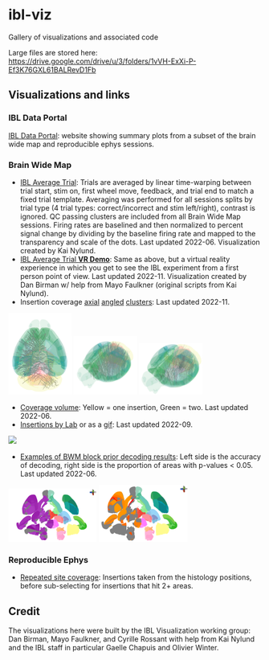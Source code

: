 # ibl-viz
Gallery of visualizations and associated code

Large files are stored here: https://drive.google.com/drive/u/3/folders/1vVH-ExXi-P-Ef3K76GXL61BALRevD1Fb

## Visualizations and links

### IBL Data Portal

[IBL Data Portal](https://viz.internationalbrainlab.org/): website showing summary plots from a subset of the brain wide map and reproducible ephys sessions.

### Brain Wide Map
 - [IBL Average Trial](https://drive.google.com/file/d/1OeHbw3R4_wUfF_nC1iZWvDT-JQIzdjsQ/view?usp=sharing): Trials are averaged by linear time-warping between trial start, stim on, first wheel move, feedback, and trial end to match a fixed trial template. Averaging was performed for all sessions splits by trial type (4 trial types: correct/incorrect and stim left/right), contrast is ignored. QC passing clusters are included from all Brain Wide Map sessions. Firing rates are baselined and then normalized to percent signal change by dividing by the baseline firing rate and mapped to the transparency and scale of the dots. Last updated 2022-06. Visualization created by Kai Nylund.
 - [IBL Average Trial **VR Demo**](https://drive.google.com/file/d/1AG8KU2BSAe3iSc4msTLbfQW9Faaof-2A/view?usp=share_link): Same as above, but a virtual reality experience in which you get to see the IBL experiment from a first person point of view. Last updated 2022-11. Visualization created by Dan Birman w/ help from Mayo Faulkner (original scripts from Kai Nylund).
 - Insertion coverage [axial](https://github.com/int-brain-lab/ibl-viz/raw/main/gallery/bwm_axial.png) [angled](https://github.com/int-brain-lab/ibl-viz/raw/main/gallery/bwm_angled.png) [clusters](https://github.com/int-brain-lab/ibl-viz/raw/main/gallery/bwm_good_coverage.png): Last updated 2022-11.
 
<p float="left">
 <img src="https://github.com/int-brain-lab/ibl-viz/raw/main/gallery/bwm_axial.png" width="25%"> 
 <img src="https://github.com/int-brain-lab/ibl-viz/raw/main/gallery/bwm_angled.png" width="25%"> 
 <img src="https://github.com/int-brain-lab/ibl-viz/raw/main/gallery/bwm_good_coverage.png" width="25%"> 
</p>
 
 - [Coverage volume](https://drive.google.com/file/d/18T2Du1aTtwRnukFWp6dQnGKvZmJL6PWX/view?usp=sharing): Yellow = one insertion, Green = two. Last updated 2022-06.
 - [Insertions by Lab](https://github.com/int-brain-lab/website/raw/main/static/images/labs.mp4) or as a [gif](https://github.com/int-brain-lab/website/raw/main/static/images/labs.gif): Last updated 2022-09.
 
<p float="left">
 <img src="https://github.com/int-brain-lab/website/raw/main/static/images/labs.gif" width="35%"> 
</p>

 - [Examples of BWM block prior decoding results](https://github.com/int-brain-lab/ibl-viz/blob/main/bwm/bwm_block_prior_example.ipynb): Left side is the accuracy of decoding, right side is the proportion of areas with p-values < 0.05. Last updated 2022-06.
 
<p float="left">
 <img src="https://github.com/int-brain-lab/ibl-viz/raw/main/gallery/bwm_block_prior_accuracydecoding.png" width="35%"> 
 <img src="https://github.com/int-brain-lab/ibl-viz/raw/main/gallery/bwm_block_prior_percpvallt05.png" width="35%"> 
</p>

### Reproducible Ephys
 - [Repeated site coverage](https://drive.google.com/file/d/1Pt0-Etdq__t7IkGY-jFXnEhLXli4eSau/view?usp=sharing): Insertions taken from the histology positions, before sub-selecting for insertions that hit 2+ areas.

## Credit

The visualizations here were built by the IBL Visualization working group: Dan Birman, Mayo Faulkner, and Cyrille Rossant with help from Kai Nylund and the IBL staff in particular Gaelle Chapuis and Olivier Winter. 
